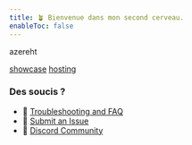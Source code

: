 ```yaml
---
title: 🪴 Bienvenue dans mon second cerveau.
enableToc: false
---
```



azereht

[showcase](content/notes/showcase.md)
[hosting](notes/hosting.md)

### Des soucis ?
- 🚧 [Troubleshooting and FAQ](notes/troubleshooting.md)
- 🐛 [Submit an Issue](https://github.com/jackyzha0/quartz/issues)
- 👀 [Discord Community](https://discord.gg/cRFFHYye7t)
